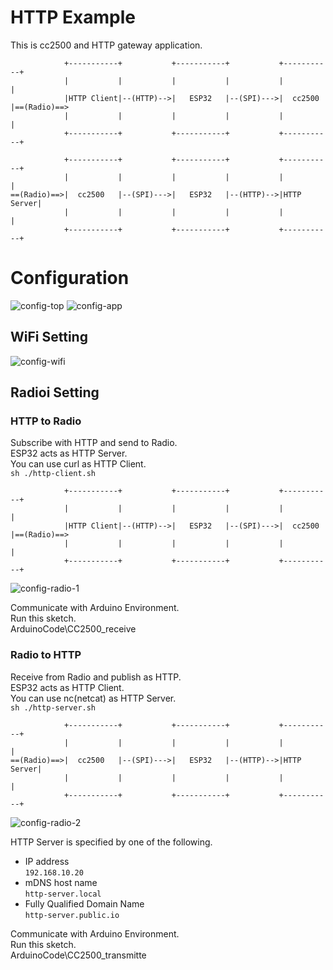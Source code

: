 # HTTP Example   
This is cc2500 and HTTP gateway application.   
```
            +-----------+           +-----------+           +-----------+
            |           |           |           |           |           |
            |HTTP Client|--(HTTP)-->|   ESP32   |--(SPI)--->|  cc2500   |==(Radio)==>
            |           |           |           |           |           |
            +-----------+           +-----------+           +-----------+

            +-----------+           +-----------+           +-----------+
            |           |           |           |           |           |
==(Radio)==>|  cc2500   |--(SPI)--->|   ESP32   |--(HTTP)-->|HTTP Server|
            |           |           |           |           |           |
            +-----------+           +-----------+           +-----------+
```



# Configuration
![config-top](https://github.com/nopnop2002/esp-idf-cc2500/assets/6020549/181c5fc5-3df6-4653-b63e-487aee4fb0aa)
![config-app](https://github.com/nopnop2002/esp-idf-cc2500/assets/6020549/c84d30e1-d14b-4371-948b-ecd8ec725935)

## WiFi Setting

![config-wifi](https://github.com/nopnop2002/esp-idf-cc2500/assets/6020549/aa47a085-f860-43c3-8f60-666e00b7b709)


## Radioi Setting

### HTTP to Radio
Subscribe with HTTP and send to Radio.   
ESP32 acts as HTTP Server.   
You can use curl as HTTP Client.   
```sh ./http-client.sh```

```
            +-----------+           +-----------+           +-----------+
            |           |           |           |           |           |
            |HTTP Client|--(HTTP)-->|   ESP32   |--(SPI)--->|  cc2500   |==(Radio)==>
            |           |           |           |           |           |
            +-----------+           +-----------+           +-----------+
```

![config-radio-1](https://github.com/nopnop2002/esp-idf-cc2500/assets/6020549/9918096d-3d41-421f-bf8e-2f3b2b116a34)

Communicate with Arduino Environment.   
Run this sketch.   
ArduinoCode\CC2500_receive   


### Radio to HTTP
Receive from Radio and publish as HTTP.   
ESP32 acts as HTTP Client.   
You can use nc(netcat) as HTTP Server.   
```sh ./http-server.sh```

```
            +-----------+           +-----------+           +-----------+
            |           |           |           |           |           |
==(Radio)==>|  cc2500   |--(SPI)--->|   ESP32   |--(HTTP)-->|HTTP Server|
            |           |           |           |           |           |
            +-----------+           +-----------+           +-----------+
```

![config-radio-2](https://github.com/nopnop2002/esp-idf-cc2500/assets/6020549/e1f366e5-7263-414c-b3f9-d97f4b4a5237)

HTTP Server is specified by one of the following.   
- IP address   
 ```192.168.10.20```   
- mDNS host name   
 ```http-server.local```   
- Fully Qualified Domain Name   
 ```http-server.public.io```

Communicate with Arduino Environment.   
Run this sketch.   
ArduinoCode\CC2500_transmitte   



